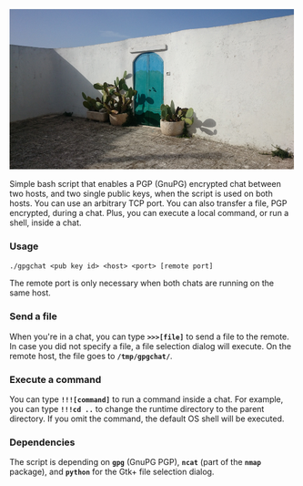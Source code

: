 ![alt text](https://raw.githubusercontent.com/nkoster/gpgchat/master/upload.png "gpgchat")

Simple bash script that enables a PGP (GnuPG) encrypted chat between two hosts,
and two single public keys, when the script is used on both hosts.
You can use an arbitrary TCP port.
You can also transfer a file, PGP encrypted, during a chat. Plus, you can execute
a local command, or run a shell, inside a chat.

### Usage
```
./gpgchat <pub key id> <host> <port> [remote port]
```
The remote port is only necessary when both chats are running on the same host.

### Send a file
When you're in a chat, you can type **`>>>[file]`** to send a file to the remote.
In case you did not specify a file, a file selection dialog will execute.
On the remote host, the file goes to **`/tmp/gpgchat/`**.

### Execute a command
You can type **`!!![command]`** to run a command inside a chat.
For example, you can type **`!!!cd ..`** to change the runtime directory
to the parent directory.
If you omit the command, the default OS shell will be executed.

### Dependencies
The script is depending on **`gpg`** (GnuPG PGP), **`ncat`** (part of
the **`nmap`** package), and **`python`** for the Gtk+ file selection dialog. 
